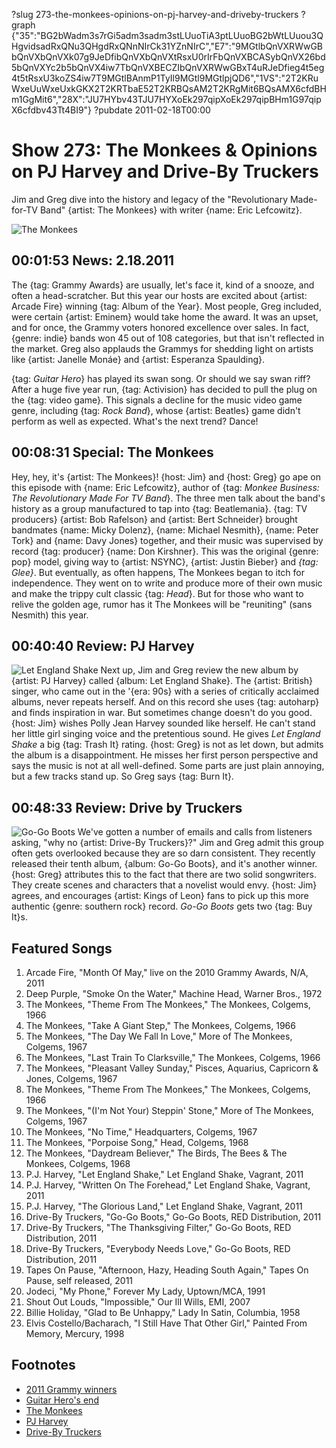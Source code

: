 ?slug 273-the-monkees-opinions-on-pj-harvey-and-driveby-truckers
?graph {"35":"BG2bWadm3s7rGi5adm3sadm3stLUuoTiA3ptLUuoBG2bWtLUuou3QHgvidsadRxQNu3QHgdRxQNnNIrCk31YZnNIrC","E7":"9MGtlbQnVXRWwGBbQnVXbQnVXk07g9JeDfibQnVXbQnVXtRsxU0rIrFbQnVXBCASybQnVX26bd5bQnVXYc2b5bQnVX4iw7TbQnVXBECZIbQnVXRWwGBxT4uRJeDfieg4t5eg4t5tRsxU3koZS4iw7T9MGtlBAnmP1TyIl9MGtl9MGtlpjQD6","1VS":"2T2KRuWxeUuWxeUxkGKX2T2KRTbaE52T2KRBQsAM2T2KRgMit6BQsAMX6cfdBHm1GgMit6","28X":"JU7HYbv43TJU7HYXoEk297qipXoEk297qipBHm1G97qipX6cfdbv43Tt4BI9"}
?pubdate 2011-02-18T00:00

# Show 273: The Monkees & Opinions on PJ Harvey and Drive-By Truckers
Jim and Greg dive into the history and legacy of the "Revolutionary Made-for-TV Band" {artist: The Monkees} with writer {name: Eric Lefcowitz}. 

![The Monkees](https://static.soundopinions.org/images/2011/themonkees.jpg)

## 00:01:53 News: 2.18.2011 
The {tag: Grammy Awards} are usually, let's face it, kind of a snooze, and often a head-scratcher. But this year our hosts are excited about {artist: Arcade Fire} winning {tag: Album of the Year}. Most people, Greg included, were certain {artist: Eminem} would take home the award. It was an upset, and for once, the Grammy voters honored excellence over sales. In fact, {genre: indie} bands won 45 out of 108 categories, but that isn't reflected in the market. Greg also applauds the Grammys for shedding light on artists like {artist: Janelle Monáe} and {artist: Esperanza Spaulding}. 

{tag: *Guitar Hero*} has played its swan song. Or should we say swan riff? After a huge five year run, {tag: Activision} has decided to pull the plug on the {tag: video game}. This signals a decline for the music video game genre, including {tag: *Rock Band*}, whose {artist: Beatles} game didn't perform as well as expected. What's the next trend? Dance!

## 00:08:31 Special: The Monkees
Hey, hey, it's {artist: The Monkees}! {host: Jim} and {host: Greg} go ape on this episode with {name: Eric Lefcowitz}, author of {tag: *Monkee Business: The Revolutionary Made For TV Band*}. The three men talk about the band's history as a group manufactured to tap into {tag: Beatlemania}. {tag: TV producers} {artist: Bob Rafelson} and {artist: Bert Schneider} brought bandmates {name: Micky Dolenz}, {name: Michael Nesmith}, {name: Peter Tork} and {name: Davy Jones} together, and their music was supervised by record {tag: producer} {name: Don Kirshner}. This was the original {genre: pop} model, giving way to {artist: NSYNC}, {artist: Justin Bieber} and *{tag: Glee}*. But eventually, as often happens, The Monkees began to itch for independence. They went on to write and produce more of their own music and make the trippy cult classic {tag: *Head*}. But for those who want to relive the golden age, rumor has it The Monkees will be "reuniting" (sans Nesmith) this year.

## 00:40:40 Review: PJ Harvey
![Let England Shake](https://static.soundopinions.org/assets/273/1VS0.jpg)
Next up, Jim and Greg review the new album by {artist: PJ Harvey} called {album: Let England Shake}. The {artist: British} singer, who came out in the '{era: 90s} with a series of critically acclaimed albums, never repeats herself. And on this record she uses {tag: autoharp} and finds inspiration in war. But sometimes change doesn't do you good. {host: Jim} wishes Polly Jean Harvey sounded like herself. He can't stand her little girl singing voice and the pretentious sound. He gives *Let England Shake* a big {tag: Trash It} rating. {host: Greg} is not as let down, but admits the album is a disappointment. He misses her first person perspective and says the music is not at all well-defined. Some parts are just plain annoying, but a few tracks stand up. So Greg says {tag: Burn It}.

## 00:48:33 Review: Drive by Truckers
![Go-Go Boots](https://static.soundopinions.org/assets/273/28X0.jpg)
We've gotten a number of emails and calls from listeners asking, "why no {artist: Drive-By Truckers}?" Jim and Greg admit this group often gets overlooked because they are so darn consistent. They recently released their tenth album, {album: Go-Go Boots}, and it's another winner. {host: Greg} attributes this to the fact that there are two solid songwriters. They create scenes and characters that a novelist would envy. {host: Jim} agrees, and encourages {artist: Kings of Leon} fans to pick up this more authentic {genre: southern rock} record. *Go-Go Boots* gets two {tag: Buy It}s.

## Featured Songs
1. Arcade Fire, "Month Of May," live on the 2010 Grammy Awards, N/A, 2011
2. Deep Purple, "Smoke On the Water," Machine Head, Warner Bros., 1972
3. The Monkees, "Theme From The Monkees," The Monkees, Colgems, 1966
4. The Monkees, "Take A Giant Step," The Monkees, Colgems, 1966
5. The Monkees, "The Day We Fall In Love," More of The Monkees, Colgems, 1967
6. The Monkees, "Last Train To Clarksville," The Monkees, Colgems, 1966
7. The Monkees, "Pleasant Valley Sunday," Pisces, Aquarius, Capricorn & Jones, Colgems, 1967
8. The Monkees, "Theme From The Monkees," The Monkees, Colgems, 1966
9. The Monkees, "(I'm Not Your) Steppin' Stone," More of The Monkees, Colgems, 1967
10. The Monkees, "No Time," Headquarters, Colgems, 1967
11. The Monkees, "Porpoise Song," Head, Colgems, 1968
12. The Monkees, "Daydream Believer," The Birds, The Bees & The Monkees, Colgems, 1968
13. P.J. Harvey, "Let England Shake," Let England Shake, Vagrant, 2011
14. P.J. Harvey, "Written On The Forehead," Let England Shake, Vagrant, 2011
15. P.J. Harvey, "The Glorious Land," Let England Shake, Vagrant, 2011
16. Drive-By Truckers, "Go-Go Boots," Go-Go Boots, RED Distribution, 2011
17. Drive-By Truckers, "The Thanksgiving Filter," Go-Go Boots, RED Distribution, 2011
18. Drive-By Truckers, "Everybody Needs Love," Go-Go Boots, RED Distribution, 2011
19. Tapes On Pause, "Afternoon, Hazy, Heading South Again," Tapes On Pause, self released, 2011
20. Jodeci, "My Phone," Forever My Lady, Uptown/MCA, 1991
21. Shout Out Louds, "Impossible," Our Ill Wills, EMI, 2007
22. Billie Holiday, "Glad to Be Unhappy," Lady In Satin, Columbia, 1958
23. Elvis Costello/Bacharach, "I Still Have That Other Girl," Painted From Memory, Mercury, 1998 

## Footnotes
- [2011 Grammy winners](http://artsbeat.blogs.nytimes.com/2011/02/14/grammys-2011-winners/)
- [Guitar Hero's end](http://www.wired.com/2011/02/guitar-hero-canceled/)
- [The Monkees](http://www.monkees.net/)
- [PJ Harvey](http://www.pjharvey.net/)
- [Drive-By Truckers](http://www.drivebytruckers.com/)
